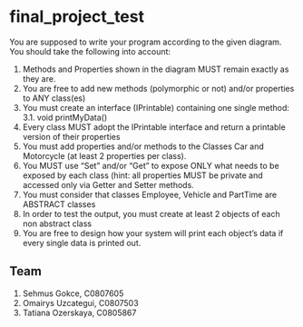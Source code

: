 # final_project_test

You are supposed to write your program according to the given diagram. You should take the following into account: 

1.	Methods and Properties shown in the diagram MUST remain exactly as they are.
2.	You are free to add new methods (polymorphic or not) and/or properties to ANY class(es) 
3.	You must create an interface (IPrintable) containing one single method: 
3.1.	void printMyData() 
4.	Every class MUST adopt the IPrintable interface and return a printable version of their properties 
5.	You must add properties and/or methods to the Classes Car and Motorcycle (at least 2 properties per class). 
6.	You MUST use “Set” and/or “Get” to expose ONLY what needs to be exposed by each class (hint: all properties MUST be private and accessed only via Getter and Setter methods. 
7.	You must consider that classes Employee, Vehicle and PartTime are ABSTRACT classes 
8.	In order to test the output, you must create at least 2 objects of each non abstract class 
9.	You are free to design how your system will print each object’s data if every single data is printed out. 

## Team
1. Sehmus Gokce, C0807605
2. Omairys Uzcategui, C0807503 
3. Tatiana Ozerskaya, C0805867
